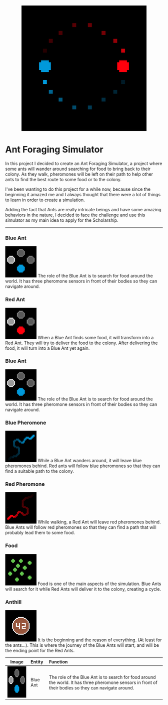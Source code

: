 <p align="center">
  <img src="/readme-resources/app-logo.png" width="400" height="400">
</p>

# Ant Foraging Simulator

In this project I decided to create an Ant Foraging Simulator, a project where some ants will wander around searching for food to bring back to their colony. As they walk, pheromones will be left on their path to help other ants to find the best route to some food or to the colony.

I've been wanting to do this project for a while now, because since the beginning it amazed me and I always thought that there were a lot of things to learn in order to create a simulation.

Adding the fact that Ants are really intricate beings and have some amazing behaviors in the nature, I decided to face the challenge and use this simulator as my main idea to apply for the Scholarship.

<hr>

<p align="center">
  <h3>Blue Ant</h3>
  <img src="/readme-resources/blue_ant_sensors.png" width="100" height="100"/>
  The role of the Blue Ant is to search for food around the world. It has three pheromone sensors in front of their bodies so they can navigate around.
</p>


<p align="center">
  <h3>Red Ant</h3>
  <img src="/readme-resources/red_ant_sensors.png" width="100" height="100"/>
  When a Blue Ant finds some food, it will transform into a Red Ant. They will try to deliver the food to the colony. After delivering the food, it will turn into a Blue Ant yet again.
</p>

<p align="center">
  <h3>Blue Ant</h3>
  <img src="/readme-resources/blue_ant_sensors.png" width="100" height="100"/>
  The role of the Blue Ant is to search for food around the world. It has three pheromone sensors in front of their bodies so they can navigate around.
</p>

<p align="center">
  <h3>Blue Pheromone</h3>
  <img src="/readme-resources/blue_pheromone_trail.png" width="100" height="100"/>
  While a Blue Ant wanders around, it will leave blue pheromones behind. Red ants will follow blue pheromones so that they can find a suitable path to the colony.
</p>

<p align="center">
  <h3>Red Pheromone</h3>
  <img src="/readme-resources/red_pheromone_trail.png" width="100" height="100"/>
  While walking, a Red Ant will leave red pheromones behind. Blue Ants will follow red pheromones so that they can find a path that will probably lead them to some food.
</p>

<p align="center">
  <h3>Food</h3>
  <img src="/readme-resources/green_food.png" width="100" height="100"/>
  Food is one of the main aspects of the simulation. Blue Ants will search for it while Red Ants will deliver it to the colony, creating a cycle.
</p>

<p align="center">
  <h3>Anthill</h3>
  <img src="/readme-resources/brown_anthill.png" width="100" height="100"/>
 It is the beginning and the reason of everything. (At least for the ants...). This is where the journey of the Blue Ants will start, and will be the ending point for the Red Ants.
</p>

| Image  | Entity  |  Function  |
| :---: | :--- | :--- |
| <img src="/readme-resources/blue_ant_sensors.png" width="100" height="100"/> | Blue Ant | The role of the Blue Ant is to search for food around the world. It has three pheromone sensors in front of their bodies so they can navigate around.  |
